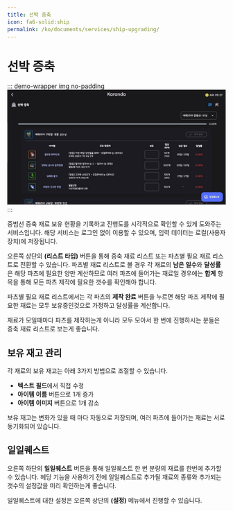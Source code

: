```yaml
---
title: 선박 증축
icon: fa6-solid:ship
permalink: /ko/documents/services/ship-upgrading/
---
```

# 선박 증축

::: demo-wrapper img no-padding
![](./ship-upgrading.jpg)
:::

중범선 증축 재료 보유 현황을 기록하고 진행도를 시각적으로 확인할 수 있게 도와주는 서비스입니다. 해당 서비스는 로그인 없이 이용할 수 있으며, 입력 데이터는 로컬(사용자 장치)에 저장됩니다.

오른쪽 상단의 **<Icon name="material-symbols:dynamic-form-outline"/>(리스트 타입)** 버튼을 통해 증축 재료 리스트 또는 파츠별 필요 재료 리스트로 전환할 수 있습니다. 파츠별 재료 리스트로 볼 경우 각 재료의 **남은 일수**와 **달성률**은 해당 파츠에 필요한 양만 계산하므로 여러 파츠에 들어가는 재료일 경우에는 **합계** 항목을 통해 모든 파츠 제작에 필요한 갯수를 확인해야 합니다.

파츠별 필요 재료 리스트에서는 각 파츠의 **제작 완료** 버튼을 누르면 해당 파츠 제작에 필요한 재료는 모두 보유중인것으로 가정하고 달성률을 계산합니다.

재료가 모일때마다 파츠를 제작하는게 아니라 모두 모아서 한 번에 진행하시는 분들은 증축 재료 리스트로 보는게 좋습니다.

## 보유 재고 관리
각 재료의 보유 재고는 아래 3가지 방법으로 조절할 수 있습니다.
 - **텍스트 필드**에서 직접 수정
 - **아이템 이름** 버튼으로 1개 증가
 - **아이템 이미지** 버튼으로 1개 감소

보유 재고는 변화가 있을 때 마다 자동으로 저장되며, 여러 파츠에 들어가는 재료는 서로 동기화되어 있습니다.

## 일일퀘스트

오른쪽 하단의 **일일퀘스트** 버튼을 통해 일일퀘스트 한 번 분량의 재료를 한번에 추가할 수 있습니다. 헤당 기능을 사용하기 전에 일일퀘스트로 추가될 재료의 종류와 추가되는 갯수의 설정값을 미리 확인하는게 좋습니다. 

일일퀘스트에 대한 설정은 오른쪽 상단의 **<Icon name="material-symbols:construction"/>(설정)** 메뉴에서 진행할 수 있습니다.
